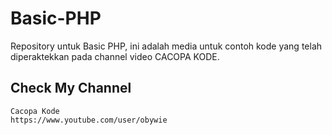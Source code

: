 # Basic-PHP
Repository untuk Basic PHP, ini adalah media untuk contoh kode yang telah diperaktekkan pada channel video CACOPA KODE.

## Check My Channel
```
Cacopa Kode
https://www.youtube.com/user/obywie
```
